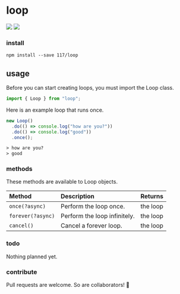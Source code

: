 # loop

![](https://img.shields.io/github/languages/code-size/117/loop.svg?colorB=%231E7CFF)
![](https://img.shields.io/badge/code_style-prettier-ff69b4.svg?style=rounded-square)

### install

`npm install --save 117/loop`

## usage

Before you can start creating loops, you must import the Loop class.

```javascript
import { Loop } from "loop";
```

Here is an example loop that runs once.

```javascript
new Loop()
  .do(() => console.log("how are you?"))
  .do(() => console.log("good"))
  .once();
```

```txt
> how are you?
> good
```

### methods

These methods are available to Loop objects.

| Method            | Description                  | Returns  |
| :---------------- | :--------------------------- | :------: |
| `once(?async)`    | Perform the loop once.       | the loop |
| `forever(?async)` | Perform the loop infinitely. | the loop |
| `cancel()`        | Cancel a forever loop.       | the loop |

### todo

Nothing planned yet.

### contribute

Pull requests are welcome. So are collaborators! 🥳
